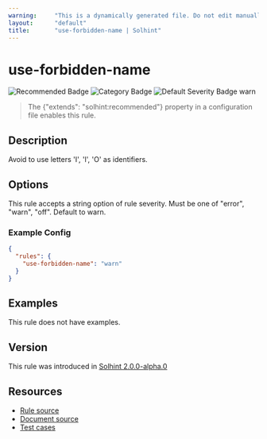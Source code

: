 ```yaml
---
warning:     "This is a dynamically generated file. Do not edit manually."
layout:      "default"
title:       "use-forbidden-name | Solhint"
---
```


# use-forbidden-name
![Recommended Badge](https://img.shields.io/badge/-Recommended-brightgreen)
![Category Badge](https://img.shields.io/badge/-Style%20Guide%20Rules-informational)
![Default Severity Badge warn](https://img.shields.io/badge/Default%20Severity-warn-yellow)
> The {"extends": "solhint:recommended"} property in a configuration file enables this rule.


## Description
Avoid to use letters 'I', 'l', 'O' as identifiers.

## Options
This rule accepts a string option of rule severity. Must be one of "error", "warn", "off". Default to warn.

### Example Config
```json
{
  "rules": {
    "use-forbidden-name": "warn"
  }
}
```


## Examples
This rule does not have examples.

## Version
This rule was introduced in [Solhint 2.0.0-alpha.0](https://github.com/protofire/solhint/tree/v2.0.0-alpha.0)

## Resources
- [Rule source](https://github.com/protofire/solhint/tree/master/lib/rules/naming/use-forbidden-name.js)
- [Document source](https://github.com/protofire/solhint/tree/master/docs/rules/naming/use-forbidden-name.md)
- [Test cases](https://github.com/protofire/solhint/tree/master/test/rules/naming/use-forbidden-name.js)
